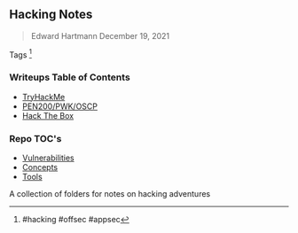 ## Hacking Notes
> Edward Hartmann
> December 19, 2021

Tags [^1]
### Writeups Table of Contents
- [TryHackMe](TryHackMe/TryHackMe%20-%20Glossary.md)
- [PEN200/PWK/OSCP](OSCP/01%20OSCP%20-%20Glossary.md)
- [Hack The Box](HackTheBox/01%20HackTheBox%20-%20Table%20of%20Contents.md)

### Repo TOC's
- [Vulnerabilities](Knowledge%20Base/Vulnerabilities/01%20Vulnerabilities%20-%20Table%20of%20Contents.md)
- [Concepts](Knowledge%20Base/Concepts/01%20Concepts%20-%20Table%20of%20Contents.md)
- [Tools](Tools,%20Binaries,%20and%20Programs/Tools,%20Binaries,%20and%20Programs%20-%20Table%20of%20Contents.md)

A collection of folders for notes on hacking adventures

[^1]: #hacking #offsec #appsec


